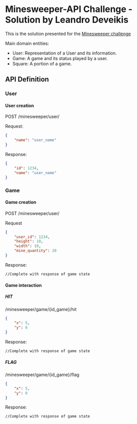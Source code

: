 # Minesweeper-API Challenge - Solution by Leandro Deveikis
This is the solution presented for the [Minesweeper challenge](challenge.md)

Main domain entities:
- User: Representation of a User and its information.
- Game: A game and its status played by a user.
- Square: A portion of a game. 

## API Definition
### User

#### User creation
POST /minesweeper/user/

Request:
```json
{
    "name": "user_name"
}
```

Response:
```json
{
    "id": 1234,
    "name": "user_name"
}
```

### Game

#### Game creation
POST /minesweeper/user/

Request
```json
{
    "user_id": 1234,
    "height": 10,
    "width": 10,
    "mine_quantity": 20
}    
```
Response:
```
//Complete with response of game state
```
#### Game interaction
##### HIT
/minesweeper/game/{id_game}/hit
```json
{
    "x": 5,
    "y": 6
}
```

Response:
```
//Complete with response of game state
```
##### FLAG
/minesweeper/game/{id_game}/flag
```json
{
    "x": 5,
    "y": 6
}
```

Response:
```
//Complete with response of game state
```